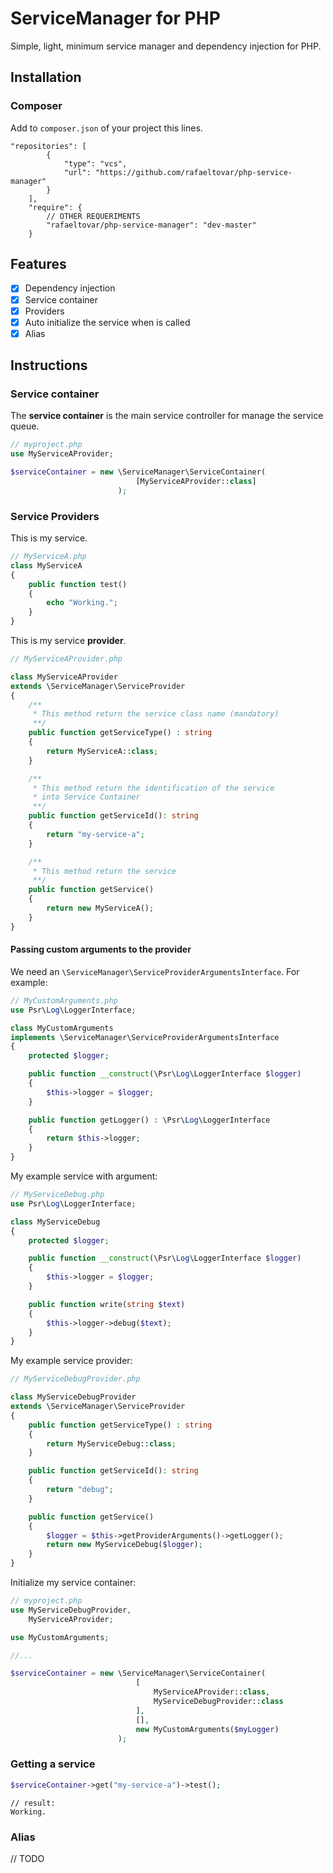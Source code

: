 # ServiceManager for PHP

Simple, light, minimum service manager and dependency injection for PHP.


## Installation

### Composer

Add to `composer.json` of your project this lines.

```
"repositories": [
        {
            "type": "vcs",
            "url": "https://github.com/rafaeltovar/php-service-manager"
        }
    ],
    "require": {
        // OTHER REQUERIMENTS
        "rafaeltovar/php-service-manager": "dev-master"
    }
```

## Features

- [x] Dependency injection
- [x] Service container
- [x] Providers
- [x] Auto initialize the service when is called
- [x] Alias

## Instructions

### Service container

The **service container** is the main service controller for manage the service queue.

```php
// myproject.php
use MyServiceAProvider;

$serviceContainer = new \ServiceManager\ServiceContainer(
                            [MyServiceAProvider::class]
                        );
```

### Service Providers

This is my service.

```php
// MyServiceA.php
class MyServiceA
{
    public function test()
    {
        echo "Working.";
    }
}
```

This is my service **provider**.

```php
// MyServiceAProvider.php

class MyServiceAProvider
extends \ServiceManager\ServiceProvider
{
    /**
     * This method return the service class name (mandatory)
     **/
    public function getServiceType() : string
    {
        return MyServiceA::class;
    }

    /**
     * This method return the identification of the service
     * into Service Container
     **/
    public function getServiceId(): string
    {
        return "my-service-a";
    }

    /**
     * This method return the service
     **/
    public function getService()
    {
        return new MyServiceA();
    }
}
```

#### Passing custom arguments to the provider

We need an `\ServiceManager\ServiceProviderArgumentsInterface`. For example:

```php
// MyCustomArguments.php
use Psr\Log\LoggerInterface;

class MyCustomArguments
implements \ServiceManager\ServiceProviderArgumentsInterface
{
    protected $logger;

    public function __construct(\Psr\Log\LoggerInterface $logger)
    {
        $this->logger = $logger;
    }

    public function getLogger() : \Psr\Log\LoggerInterface
    {
        return $this->logger;
    }
}
```

My example service with argument:

```php
// MyServiceDebug.php
use Psr\Log\LoggerInterface;

class MyServiceDebug
{
    protected $logger;

    public function __construct(\Psr\Log\LoggerInterface $logger)
    {
        $this->logger = $logger;
    }

    public function write(string $text)
    {
        $this->logger->debug($text);
    }
}
```

My example service provider:

```php
// MyServiceDebugProvider.php

class MyServiceDebugProvider
extends \ServiceManager\ServiceProvider
{
    public function getServiceType() : string
    {
        return MyServiceDebug::class;
    }

    public function getServiceId(): string
    {
        return "debug";
    }

    public function getService()
    {   
        $logger = $this->getProviderArguments()->getLogger();
        return new MyServiceDebug($logger);
    }
}
```

Initialize my service container:

```php
// myproject.php
use MyServiceDebugProvider,
    MyServiceAProvider;

use MyCustomArguments;

//...

$serviceContainer = new \ServiceManager\ServiceContainer(
                            [
                                MyServiceAProvider::class,
                                MyServiceDebugProvider::class
                            ],
                            [],
                            new MyCustomArguments($myLogger)
                        );
```

### Getting a service

```php
$serviceContainer->get("my-service-a")->test();
```

```
// result:
Working.
```

### Alias

// TODO
